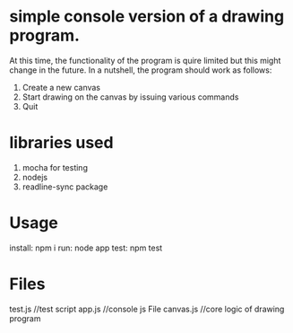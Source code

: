 simple console version of a drawing program.
================

At this time, the functionality of the program is quire limited but this might change in the future.
In a nutshell, the program should work as follows:
 1. Create a new canvas
 2. Start drawing on the canvas by issuing various commands
 3. Quit

libraries used
================
1. mocha for testing
2. nodejs
3. readline-sync package

Usage
===============
install: npm i
run: node app
test: npm test

Files
==============
test.js //test script
app.js //console js File
canvas.js //core logic of drawing program
